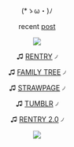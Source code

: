 <div align="center">

(*ゝω・)ﾉ


recent [post](https://www.tumblr.com/phaexie/798501966856798208/sigewinne-layout-%F0%96%A5%94-%E3%82%B7%E3%82%B0%E3%82%A6%E3%82%A3%E3%83%B3-rb2u-credit?source=share) 

![](https://64.media.tumblr.com/28f97c7088780bc55df6af016613d4f3/b4ca51333bb641cb-02/s500x750/65ea24aa996b3b5eeba250c15986dc0494c05fbb.gifv)

♫ [RENTRY](https://rentry.co/phaexie) ৴

♫ [FAMILY TREE](https://rentry.co/HoHfamilytree) ৴

♫ [STRAWPAGE](https://argentilover.straw.page) ৴

♫ [TUMBLR](https://www.tumblr.com/phaexie) ৴

♫ [RENTRY 2.0](https://rentry.co/DEVIOUS-COOKIES) ৴


![](https://64.media.tumblr.com/94684f2ddddcc03abbb306ad2370d707/112647211e0f2aa7-49/s1280x1920/f33a33a20f0619379246146c7101c170656a2f09.pnj)
